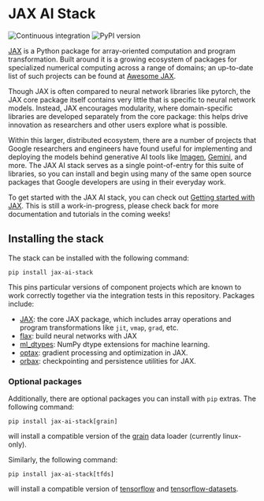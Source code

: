 # JAX AI Stack
![Continuous integration](https://github.com/jax-ml/jax-ai-stack/actions/workflows/test.yaml/badge.svg)
![PyPI version](https://img.shields.io/pypi/v/jax-ai-stack)

[JAX](http://github.com/jax-ml/jax) is a Python package for array-oriented
computation and program transformation. Built around it is a growing ecosystem
of packages for specialized numerical computing across a range of domains; an
up-to-date list of such projects can be found at
[Awesome JAX](https://github.com/n2cholas/awesome-jax).

Though JAX is often compared to neural network libraries like pytorch, the JAX
core package itself contains very little that is specific to neural network
models. Instead, JAX encourages modularity, where domain-specific libraries
are developed separately from the core package: this helps drive innovation
as researchers and other users explore what is possible.

Within this larger, distributed ecosystem, there are a number of projects that
Google researchers and engineers have found useful for implementing and deploying
the models behind generative AI tools like [Imagen](https://imagen.research.google/),
[Gemini](https://gemini.google.com/), and more. The JAX AI stack serves as a
single point-of-entry for this suite of libraries, so you can install and begin
using many of the same open source packages that Google developers are using
in their everyday work.

To get started with the JAX AI stack, you can check out [Getting started with JAX](
https://github.com/jax-ml/jax-ai-stack/blob/main/docs/getting_started_with_jax_for_AI.ipynb).
This is still a work-in-progress, please check back for more documentation and tutorials
in the coming weeks!

## Installing the stack

The stack can be installed with the following command:
```
pip install jax-ai-stack
```
This pins particular versions of component projects which are known to work correctly
together via the integration tests in this repository. Packages include:

- [JAX](http://github.com/google/jax): the core JAX package, which includes array operations
  and program transformations like `jit`, `vmap`, `grad`, etc.
- [flax](http://github.com/google/flax): build neural networks with JAX
- [ml_dtypes](http://github.com/jax-ml/ml_dtypes): NumPy dtype extensions for machine learning.
- [optax](https://github.com/google-deepmind/optax): gradient processing and optimization in JAX.
- [orbax](https://github.com/google/orbax): checkpointing and persistence utilities for JAX.

### Optional packages

Additionally, there are optional packages you can install with `pip` extras.
The following command:
```
pip install jax-ai-stack[grain]
```
will install a compatible version of the [grain](https://github.com/google/grain) data
loader (currently linux-only).

Similarly, the following command:
```
pip install jax-ai-stack[tfds]
```
will install a compatible version of [tensorflow](https://github.com/tensorflow/tensorflow)
and [tensorflow-datasets](https://github.com/tensorflow/datasets).
